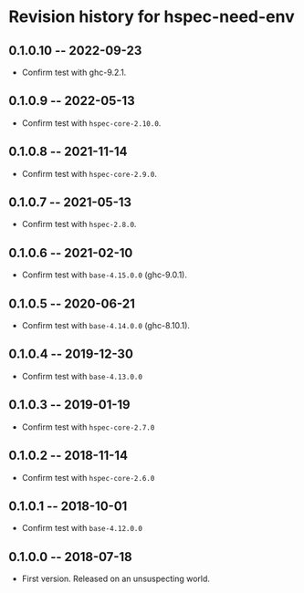 # Revision history for hspec-need-env

## 0.1.0.10  -- 2022-09-23

* Confirm test with ghc-9.2.1.

## 0.1.0.9  -- 2022-05-13

* Confirm test with `hspec-core-2.10.0`.

## 0.1.0.8  -- 2021-11-14

* Confirm test with `hspec-core-2.9.0`.

## 0.1.0.7  -- 2021-05-13

* Confirm test with `hspec-2.8.0`.

## 0.1.0.6  -- 2021-02-10

* Confirm test with `base-4.15.0.0` (ghc-9.0.1).

## 0.1.0.5  -- 2020-06-21

* Confirm test with `base-4.14.0.0` (ghc-8.10.1).

## 0.1.0.4  -- 2019-12-30

* Confirm test with `base-4.13.0.0`

## 0.1.0.3  -- 2019-01-19

* Confirm test with `hspec-core-2.7.0`


## 0.1.0.2  -- 2018-11-14

* Confirm test with `hspec-core-2.6.0`


## 0.1.0.1  -- 2018-10-01

* Confirm test with `base-4.12.0.0`


## 0.1.0.0  -- 2018-07-18

* First version. Released on an unsuspecting world.
